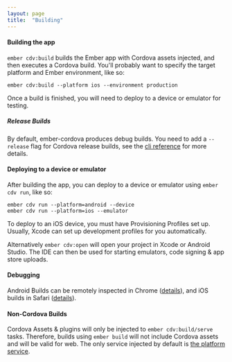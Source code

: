 ```yaml
---
layout: page
title:  "Building"
---
```


#### Building the app

`ember cdv:build` builds the Ember app with Cordova assets injected, and then executes a Cordova build. You'll probably want to specify the target platform and Ember environment, like so:

    ember cdv:build --platform ios --environment production

Once a build is finished, you will need to deploy to a device or emulator for testing.

##### Release Builds

By default, ember-cordova produces debug builds. You need to add a
`--release` flag for Cordova release builds, see the [cli
reference](pages/cli) for more details.

#### Deploying to a device or emulator

After building the app, you can deploy to a device or emulator using `ember cdv run`, like so:

    ember cdv run --platform=android --device
    ember cdv run --platform=ios --emulator

To deploy to an iOS device, you must have Provisioning Profiles set up. Usually, Xcode can set up development profiles for you automatically.

Alternatively `ember cdv:open` will open your project in Xcode or Android Studio. The IDE can then be used for starting emulators, code signing & app store uploads.

#### Debugging

Android Builds can be remotely inspected in Chrome ([details](http://geeklearning.io/apache-cordova-and-remote-debugging-on-android/)), and iOS builds in Safari ([details](http://geeklearning.io/apache-cordova-and-remote-debugging-on-ios/)).

#### Non-Cordova Builds

Cordova Assets & plugins will only be injected to `ember cdv:build/serve` tasks. Therefore, builds using `ember build` will not include Cordova assets and will be valid for web. The only service injected by default is [the platform service](/pages/service_platform).

